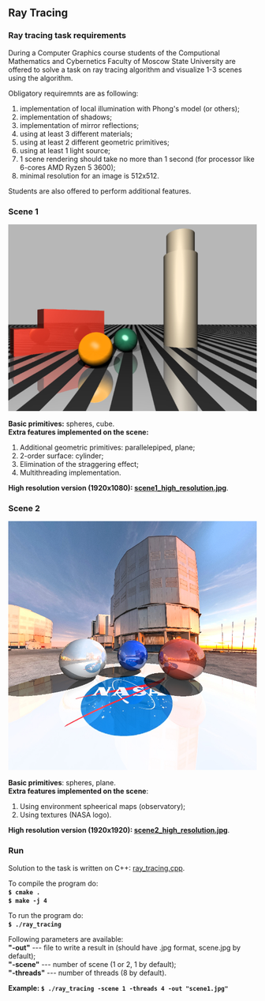 ## Ray Tracing

### Ray tracing task requirements
During a Computer Graphics course students of the Computional Mathematics and Cybernetics Faculty of Moscow State University are offered to solve a task on ray tracing algorithm and visualize 1-3 scenes using the algorithm.

Obligatory requiremnts are as following:
1. implementation of local illumination with Phong's model (or others);
2. implementation of shadows;
3. implementation of mirror reflections;
4. using at least 3 different materials;
5. using at least 2 different geometric primitives;
6. using at least 1 light source;
7. 1 scene rendering should take no more than 1 second (for processor like 6-cores AMD Ryzen 5 3600);
8. minimal resolution for an image is 512x512.

Students are also offered to perform additional features.

### Scene 1
![scene1.jpg](scene1.jpg)

**Basic primitives:** spheres, cube. \
**Extra features implemented on the scene:**
1. Additional geometric primitives: parallelepiped, plane;
2. 2-order surface: cylinder;
3. Elimination of the straggering effect;
4. Multithreading implementation.

**High resolution version (1920x1080): [scene1_high_resolution.jpg](scene1_high_resolution.jpg)**.

### Scene 2
![scene2.jpg](scene2.jpg)

**Basic primitives**: spheres, plane. \
**Extra features implemented on the scene**:
1. Using environment spheerical maps (observatory);
2. Using textures (NASA logo).

**High resolution version (1920x1920): [scene2_high_resolution.jpg](scene2_high_resolution.jpg)**.

### Run

Solution to the task is written on C++: [ray_tracing.cpp](ray_tracing.cpp). 

To compile the program do: \
**`$ cmake .`** \
**`$ make -j 4`**

To run the program do: \
**`$ ./ray_tracing`**

Following parameters are available: \
**"-out"** --- file to write a result in (should have .jpg format, scene.jpg by default); \
**"-scene"** --- number of scene (1 or 2, 1 by default); \
**"-threads"** --- number of threads (8 by default).

**Example: `$ ./ray_tracing -scene 1 -threads 4 -out "scene1.jpg"`**
